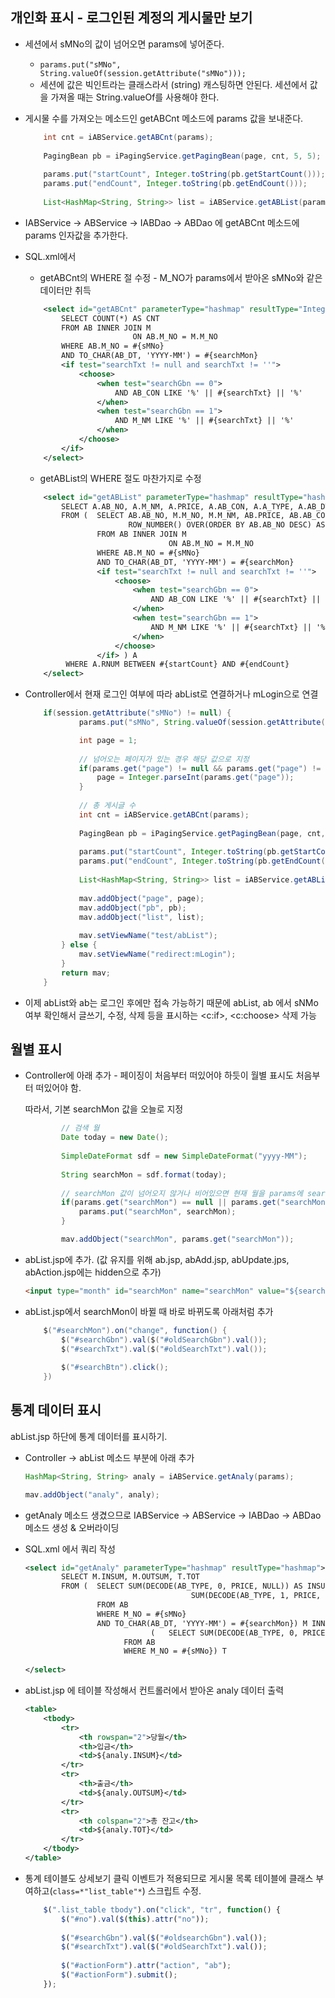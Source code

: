 ## 개인화 표시 - 로그인된 계정의 게시물만 보기

- 세션에서 sMNo의 값이 넘어오면 params에 넣어준다.
    - `params.put("sMNo", String.valueOf(session.getAttribute("sMNo")));`
    - 세션에 값은 빅인트라는 클래스라서 (string) 캐스팅하면 안된다. 세션에서 값을 가져올 때는 String.valueOf를 사용해야 한다.
- 게시물 수를 가져오는 메소드인 getABCnt 메소드에 params 값을 보내준다.
    
    ```java
    	int cnt = iABService.getABCnt(params);
    			
    	PagingBean pb = iPagingService.getPagingBean(page, cnt, 5, 5);
    			
    	params.put("startCount", Integer.toString(pb.getStartCount()));
    	params.put("endCount", Integer.toString(pb.getEndCount()));
    			
    	List<HashMap<String, String>> list = iABService.getABList(params);
    ```
    
- IABService → ABService → IABDao → ABDao 에 getABCnt 메소드에 params 인자값을 추가한다.
- SQL.xml에서
    - getABCnt의 WHERE 절 수정 - M_NO가 params에서 받아온 sMNo와 같은 데이터만 취득
    
    ```xml
    	<select id="getABCnt" parameterType="hashmap" resultType="Integer">
    		SELECT COUNT(*) AS CNT
    		FROM AB INNER JOIN M
    						ON AB.M_NO = M.M_NO
    		WHERE AB.M_NO = #{sMNo}
    		AND TO_CHAR(AB_DT, 'YYYY-MM') = #{searchMon}
    		<if test="searchTxt != null and searchTxt != ''">
    			<choose>
    				<when test="searchGbn == 0">
    					AND AB_CON LIKE '%' || #{searchTxt} || '%'
    				</when>
    				<when test="searchGbn == 1">
    					AND M_NM LIKE '%' || #{searchTxt} || '%'
    				</when>
    			</choose>
    		</if>
    	</select>
    ```
    
    - getABList의 WHERE 절도 마찬가지로 수정
    
    ```xml
    	<select id="getABList" parameterType="hashmap" resultType="hashmap">
    		SELECT A.AB_NO, A.M_NM, A.PRICE, A.AB_CON, A.A_TYPE, A.AB_DT, A.REG_DT
    		FROM (	SELECT AB.AB_NO, M.M_NO, M.M_NM, AB.PRICE, AB.AB_CON, AB.A_TYPE, TO_CHAR(AB.AB_DT, 'YYYY-MM-DD') AS AB_DT, TO_CHAR(AB.REG_DT, 'YYYY-MM-DD') AS REG_DT, 
    				       ROW_NUMBER() OVER(ORDER BY AB.AB_NO DESC) AS RNUM
    				FROM AB INNER JOIN M
    				                ON AB.M_NO = M.M_NO
    				WHERE AB.M_NO = #{sMNo}
    				AND TO_CHAR(AB_DT, 'YYYY-MM') = #{searchMon}
    				<if test="searchTxt != null and searchTxt != ''">
    					<choose>
    						<when test="searchGbn == 0">
    							AND AB_CON LIKE '%' || #{searchTxt} || '%'
    						</when>
    						<when test="searchGbn == 1">
    							AND M_NM LIKE '%' || #{searchTxt} || '%'
    						</when>
    					</choose>
    				</if> ) A
    		 WHERE A.RNUM BETWEEN #{startCount} AND #{endCount}
    	</select>
    ```
    

- Controller에서 현재 로그인 여부에 따라 abList로 연결하거나 mLogin으로 연결
    
    ```java
    	if(session.getAttribute("sMNo") != null) {
    			params.put("sMNo", String.valueOf(session.getAttribute("sMNo")));
    
    			int page = 1;
    			
    			// 넘어오는 페이지가 있는 경우 해당 값으로 지정
    			if(params.get("page") != null && params.get("page") != "") {
    				page = Integer.parseInt(params.get("page"));
    			}
    			
    			// 총 게시글 수
    			int cnt = iABService.getABCnt(params);
    			
    			PagingBean pb = iPagingService.getPagingBean(page, cnt, 5, 5);
    			
    			params.put("startCount", Integer.toString(pb.getStartCount()));
    			params.put("endCount", Integer.toString(pb.getEndCount()));
    			
    			List<HashMap<String, String>> list = iABService.getABList(params);
    				
    			mav.addObject("page", page);
    			mav.addObject("pb", pb);
    			mav.addObject("list", list);
    			
    			mav.setViewName("test/abList");
    		} else {
    			mav.setViewName("redirect:mLogin");
    		}
    		return mav;
    	}
    ```
    

- 이제 abList와 ab는 로그인 후에만 접속 가능하기 때문에 abList, ab 에서 sNMo 여부 확인해서 글쓰기, 수정, 삭제 등을 표시하는 <c:if>, <c:choose> 삭제 가능

## 월별 표시

- Controller에 아래 추가 - 페이징이 처음부터 떠있어야 하듯이 월별 표시도 처음부터 떠있어야 함.
    
    따라서, 기본 searchMon 값을 오늘로 지정
    
    ```java
    		// 검색 월
    		Date today = new Date();
    			
    		SimpleDateFormat sdf = new SimpleDateFormat("yyyy-MM");
    			
    		String searchMon = sdf.format(today);
    		
    		// searchMon 값이 넘어오지 않거나 비어있으면 현재 월을 params에 searchMon를 넣어준다.
    		if(params.get("searchMon") == null || params.get("searchMon") == "") {
    			params.put("searchMon", searchMon);
    		}
    
    		mav.addObject("searchMon", params.get("searchMon"));
    ```
    

- abList.jsp에 추가. (값 유지를 위해 ab.jsp, abAdd.jsp, abUpdate.jps, abAction.jsp에는 hidden으로 추가)
    
    ```html
    <input type="month" id="searchMon" name="searchMon" value="${searchMon}">
    ```
    

- abList.jsp에서 searchMon이 바뀔 때 바로 바뀌도록 아래처럼 추가
    
    ```java
    	$("#searchMon").on("change", function() {
    		$("#searchGbn").val($("#oldSearchGbn").val());
    		$("#searchTxt").val($("#oldSearchTxt").val());
    		
    		$("#searchBtn").click();
    	})
    ```
    

## 통계 데이터 표시

abList.jsp 하단에 통계 데이터를 표시하기.

- Controller → abList 메소드 부분에 아래 추가
    
    ```java
    HashMap<String, String> analy = iABService.getAnaly(params);
    
    mav.addObject("analy", analy);
    ```
    

- getAnaly 메소드 생겼으므로 IABService → ABService → IABDao → ABDao 메소드 생성 & 오버라이딩

- SQL.xml 에서 쿼리 작성
    
    ```xml
    <select id="getAnaly" parameterType="hashmap" resultType="hashmap">
    		SELECT M.INSUM, M.OUTSUM, T.TOT
    		FROM (  SELECT SUM(DECODE(AB_TYPE, 0, PRICE, NULL)) AS INSUM, 
    									 SUM(DECODE(AB_TYPE, 1, PRICE, NULL)) AS OUTSUM
    		        FROM AB
    		        WHERE M_NO = #{sMNo}
    		        AND TO_CHAR(AB_DT, 'YYYY-MM') = #{searchMon}) M INNER JOIN 
    							(   SELECT SUM(DECODE(AB_TYPE, 0, PRICE, PRICE * -1)) AS TOT
    		              FROM AB
    		              WHERE M_NO = #{sMNo}) T
    				                                                            ON 1 = 1
    </select>
    ```
    

- abList.jsp 에 테이블 작성해서 컨트롤러에서 받아온 analy 데이터 출력
    
    ```xml
    <table>
    	<tbody>
    		<tr>
    			<th rowspan="2">당월</th>
    			<th>입금</th>
    			<td>${analy.INSUM}</td>
    		</tr>
    		<tr>
    			<th>출금</th>
    			<td>${analy.OUTSUM}</td>
    		</tr>
    		<tr>
    			<th colspan="2">총 잔고</th>
    			<td>${analy.TOT}</td>
    		</tr>
    	</tbody>
    </table>
    ```
    

- 통계 테이블도 상세보기 클릭 이벤트가 적용되므로 게시물 목록 테이블에 클래스 부여하고(`class=*"list_table"*`) 스크립트 수정.
    
    ```jsx
    	$(".list_table tbody").on("click", "tr", function() {
    		$("#no").val($(this).attr("no"));
    		
    		$("#searchGbn").val($("#oldsearchGbn").val());
    		$("#searchTxt").val($("#oldSearchTxt").val());
    		
    		$("#actionForm").attr("action", "ab");
    		$("#actionForm").submit();
    	});
    ```